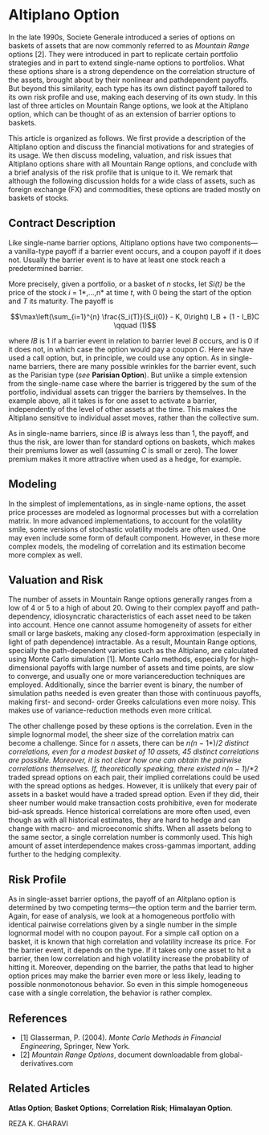# **Altiplano Option**

In the late 1990s, Societe Generale introduced a series of options on baskets of assets that are now commonly referred to as *Mountain Range* options [2]. They were introduced in part to replicate certain portfolio strategies and in part to extend single-name options to portfolios. What these options share is a strong dependence on the correlation structure of the assets, brought about by their nonlinear and pathdependent payoffs. But beyond this similarity, each type has its own distinct payoff tailored to its own risk profile and use, making each deserving of its own study. In this last of three articles on Mountain Range options, we look at the Altiplano option, which can be thought of as an extension of barrier options to baskets.

This article is organized as follows. We first provide a description of the Altiplano option and discuss the financial motivations for and strategies of its usage. We then discuss modeling, valuation, and risk issues that Altiplano options share with all Mountain Range options, and conclude with a brief analysis of the risk profile that is unique to it. We remark that although the following discussion holds for a wide class of assets, such as foreign exchange (FX) and commodities, these options are traded mostly on baskets of stocks.

## **Contract Description**

Like single-name barrier options, Altiplano options have two components—a vanilla-type payoff if a barrier event occurs, and a coupon payoff if it does not. Usually the barrier event is to have at least one stock reach a predetermined barrier.

More precisely, given a portfolio, or a basket of *n* stocks, let *Si(t)* be the price of the stock *i* = 1*,...,n* at time *t*, with 0 being the start of the option and *T* its maturity. The payoff is

$$\max\left(\sum_{i=1}^{n} \frac{S_i(T)}{S_i(0)} - K, 0\right) I_B + (1 - I_B)C \qquad (1)$$

where *IB* is 1 if a barrier event in relation to barrier level *B* occurs, and is 0 if it does not, in which case the option would pay a coupon *C*. Here we have used a call option, but, in principle, we could use any option. As in single-name barriers, there are many possible wrinkles for the barrier event, such as the Parisian type (*see* **Parisian Option**). But unlike a simple extension from the single-name case where the barrier is triggered by the sum of the portfolio, individual assets can trigger the barriers by themselves. In the example above, all it takes is for one asset to activate a barrier, independently of the level of other assets at the time. This makes the Altiplano sensitive to individual asset moves, rather than the collective sum.

As in single-name barriers, since *IB* is always less than 1, the payoff, and thus the risk, are lower than for standard options on baskets, which makes their premiums lower as well (assuming *C* is small or zero). The lower premium makes it more attractive when used as a hedge, for example.

## **Modeling**

In the simplest of implementations, as in single-name options, the asset price processes are modeled as lognormal processes but with a correlation matrix. In more advanced implementations, to account for the volatility smile, some versions of stochastic volatility models are often used. One may even include some form of default component. However, in these more complex models, the modeling of correlation and its estimation become more complex as well.

## **Valuation and Risk**

The number of assets in Mountain Range options generally ranges from a low of 4 or 5 to a high of about 20. Owing to their complex payoff and path-dependency, idiosyncratic characteristics of each asset need to be taken into account. Hence one cannot assume homogeneity of assets for either small or large baskets, making any closed-form approximation (especially in light of path dependence) intractable. As a result, Mountain Range options, specially the path-dependent varieties such as the Altiplano, are calculated using Monte Carlo simulation [1]. Monte Carlo methods, especially for high-dimensional payoffs with large number of assets and time points, are slow to converge, and usually one or more variancereduction techniques are employed. Additionally, since the barrier event is binary, the number of simulation paths needed is even greater than those with continuous payoffs, making first- and second- order Greeks calculations even more noisy. This makes use of variance-reduction methods even more critical.

The other challenge posed by these options is the correlation. Even in the simple lognormal model, the sheer size of the correlation matrix can become a challenge. Since for *n* assets, there can be *n(n* − 1*)/*2 distinct correlations, even for a modest basket of 10 assets, 45 distinct correlations are possible. Moreover, it is not clear how one can obtain the pairwise correlations themselves. If, theoretically speaking, there existed *n(n* − 1*)/*2 traded spread options on each pair, their implied correlations could be used with the spread options as hedges. However, it is unlikely that every pair of assets in a basket would have a traded spread option. Even if they did, their sheer number would make transaction costs prohibitive, even for moderate bid–ask spreads. Hence historical correlations are more often used, even though as with all historical estimates, they are hard to hedge and can change with macro- and microeconomic shifts. When all assets belong to the same sector, a single correlation number is commonly used. This high amount of asset interdependence makes cross-gammas important, adding further to the hedging complexity.

## **Risk Profile**

As in single-asset barrier options, the payoff of an Alitplano option is determined by two competing terms—the option term and the barrier term. Again, for ease of analysis, we look at a homogeneous portfolio with identical pairwise correlations given by a single number in the simple lognormal model with no coupon payout. For a simple call option on a basket, it is known that high correlation and volatility increase its price. For the barrier event, it depends on the type. If it takes only one asset to hit a barrier, then low correlation and high volatility increase the probability of hitting it. Moreover, depending on the barrier, the paths that lead to higher option prices may make the barrier even more or less likely, leading to possible nonmonotonous behavior. So even in this simple homogeneous case with a single correlation, the behavior is rather complex.

## **References**

- [1] Glasserman, P. (2004). *Monte Carlo Methods in Financial Engineering*, Springer, New York.
- [2] *Mountain Range Options*, document downloadable from global-derivatives.com

## **Related Articles**

**Atlas Option**; **Basket Options**; **Correlation Risk**; **Himalayan Option**.

REZA K. GHARAVI
